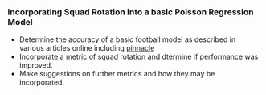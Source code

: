 ### Incorporating Squad Rotation into a basic Poisson Regression Model
- Determine the accuracy of a basic football model as described in various articles online including [pinnacle](https://www.pinnacle.com/en/betting-articles/Soccer/how-to-calculate-poisson-distribution/MD62MLXUMKMXZ6A8)
- Incorporate a metric of squad rotation and dtermine if performance was improved.
- Make suggestions on further metrics and how they may be incorporated.
